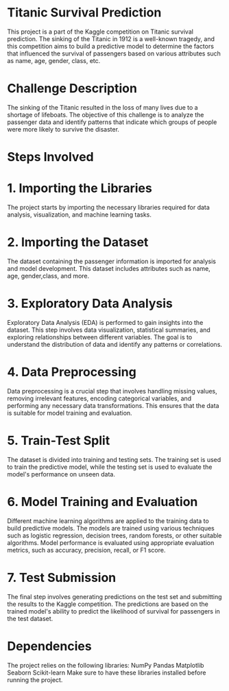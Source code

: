 # Titanic Survival Prediction
This project is a part of the Kaggle competition on Titanic survival prediction. The sinking of the Titanic in 1912 is a well-known tragedy, and this competition aims to build a predictive model to determine the factors that influenced the survival of passengers based on various attributes such as name, age, gender, class, etc.

# Challenge Description
The sinking of the Titanic resulted in the loss of many lives due to a shortage of lifeboats. The objective of this challenge is to analyze the passenger data and identify patterns that indicate which groups of people were more likely to survive the disaster.

# Steps Involved
# 1. Importing the Libraries
The project starts by importing the necessary libraries required for data analysis, visualization, and machine learning tasks.

# 2. Importing the Dataset
The dataset containing the passenger information is imported for analysis and model development. This dataset includes attributes such as name, age, gender,class, and more.

# 3. Exploratory Data Analysis
Exploratory Data Analysis (EDA) is performed to gain insights into the dataset. This step involves data visualization, statistical summaries, and exploring relationships between different variables. The goal is to understand the distribution of data and identify any patterns or correlations.

# 4. Data Preprocessing
Data preprocessing is a crucial step that involves handling missing values, removing irrelevant features, encoding categorical variables, and performing any necessary data transformations. This ensures that the data is suitable for model training and evaluation.

# 5. Train-Test Split
The dataset is divided into training and testing sets. The training set is used to train the predictive model, while the testing set is used to evaluate the model's performance on unseen data.

# 6. Model Training and Evaluation
Different machine learning algorithms are applied to the training data to build predictive models. The models are trained using various techniques such as logistic regression, decision trees, random forests, or other suitable algorithms. Model performance is evaluated using appropriate evaluation metrics, such as accuracy, precision, recall, or F1 score.

# 7. Test Submission
The final step involves generating predictions on the test set and submitting the results to the Kaggle competition. The predictions are based on the trained model's ability to predict the likelihood of survival for passengers in the test dataset.

# Dependencies
The project relies on the following libraries:
NumPy
Pandas
Matplotlib
Seaborn
Scikit-learn
Make sure to have these libraries installed before running the project.
